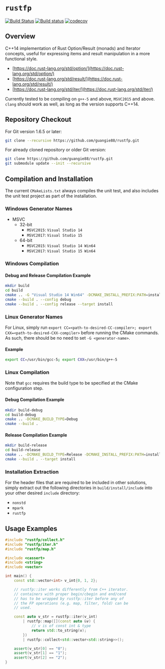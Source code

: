 # `rustfp`
[![Build Status](https://travis-ci.org/guangie88/rustfp.svg?branch=master)](https://travis-ci.org/guangie88/rustfp)
[![Build status](https://ci.appveyor.com/api/projects/status/gx7vmcs5vlar60m6/branch/master?svg=true)](https://ci.appveyor.com/project/guangie88/rustfp/branch/master)
[![codecov](https://codecov.io/gh/guangie88/rustfp/branch/master/graph/badge.svg)](https://codecov.io/gh/guangie88/rustfp)

## Overview
C++14 implementation of Rust Option/Result (monads) and Iterator concepts, useful for expressing items and result manipulation in a more functional style.

- [https://doc.rust-lang.org/std/option/](https://doc.rust-lang.org/std/option/)
- [https://doc.rust-lang.org/std/result/](https://doc.rust-lang.org/std/result/)
- [https://doc.rust-lang.org/std/iter/](https://doc.rust-lang.org/std/iter/)

Currently tested to be compiling on `g++-5` and above, `MSVC2015` and above. `clang` should work as well, as long as the version supports C++14.

## Repository Checkout
For Git version 1.6.5 or later:
```bash
git clone --recursive https://github.com/guangie88/rustfp.git
```

For already cloned repository or older Git version:
```bash
git clone https://github.com/guangie88/rustfp.git
git submodule update --init --recursive
```

## Compilation and Installation
The current `CMakeLists.txt` always compiles the unit test, and also includes the unit test project as part of the installation.

### Windows Generator Names
- MSVC
  - 32-bit
    - `MSVC2015`: `Visual Studio 14`
    - `MSVC2017`: `Visual Studio 15`
  - 64-bit
    - `MSVC2015`: `Visual Studio 14 Win64`
    - `MSVC2017`: `Visual Studio 15 Win64`
    
### Windows Compilation

#### Debug and Release Compilation Example
```bash
mkdir build
cd build
cmake .. -G "Visual Studio 14 Win64" -DCMAKE_INSTALL_PREFIX:PATH=install
cmake --build . --config debug
cmake --build . --config release --target install
```

### Linux Generator Names
For Linux, simply run `export CC=<path-to-desired-CC-compiler>; export CXX=<path-to-desired-CXX-compiler>` before running the CMake commands. As such, there should be no need to set `-G <generator-name>`.

#### Example
```bash
export CC=/usr/bin/gcc-5; export CXX=/usr/bin/g++-5
```

### Linux Compilation
Note that `gcc` requires the build type to be specified at the CMake configuration step.

#### Debug Compilation Example
```bash
mkdir build-debug
cd build-debug
cmake .. -DCMAKE_BUILD_TYPE=Debug
cmake --build .
```

#### Release Compilation Example
```bash
mkdir build-release
cd build-release
cmake .. -DCMAKE_BUILD_TYPE=Release -DCMAKE_INSTALL_PREFIX:PATH=install
cmake --build . --target install
```

### Installation Extraction
For the header files that are required to be included in other solutions, simply extract out the following directories in `build/install/include` into your other desired `include` directory:
- `nonstd`
- `mpark`
- `rustfp`

## Usage Examples
```c++
#include "rustfp/collect.h"
#include "rustfp/iter.h"
#include "rustfp/map.h"

#include <cassert>
#include <string>
#include <vector>

int main() {
    const std::vector<int> v_int{0, 1, 2};

    // rustfp::iter works differently from C++ iterator.
    // containers with proper begin/cbegin and end/cend
    // has to be wrapped by rustfp::iter before any of
    // the FP operations (e.g. map, filter, fold) can be
    // used.

    const auto v_str = rustfp::iter(v_int)
        | rustfp::map([](const auto &v) {
            // v is of const int & type
            return std::to_string(v);
        })
        | rustfp::collect<std::vector<std::string>>();

    assert(v_str[0] == "0");
    assert(v_str[1] == "1");
    assert(v_str[2] == "2");
}
```
